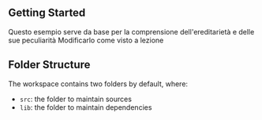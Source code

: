 ## Getting Started

Questo esempio serve da base per la comprensione dell'ereditarietà e delle sue peculiarità
Modificarlo come visto a lezione

## Folder Structure

The workspace contains two folders by default, where:

- `src`: the folder to maintain sources
- `lib`: the folder to maintain dependencies

